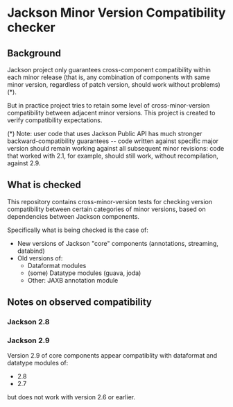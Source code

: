 # Jackson Minor Version Compatibility checker

## Background

Jackson project only guarantees cross-component compatibility within each
minor release (that is, any combination of components with same minor version,
regardless of patch version, should work without problems) (*).

But in practice project tries to retain some level of cross-minor-version compatibility
between adjacent minor versions. This project is created to verify compatibility
expectations.

(*) Note: user code that uses Jackson Public API has much stronger backward-compatibility
  guarantees -- code written against specific major version should remain working
  against all subsequent minor revisions: code that worked with 2.1, for example,
  should still work, without recompilation, against 2.9.

## What is checked

This repository contains cross-minor-version tests for checking version compatibility
between certain categories of minor versions, based on dependencies between Jackson
components.

Specifically what is being checked is the case of:

* New versions of Jackson "core" components (annotations, streaming, databind)
* Old versions of:
    * Dataformat modules
    * (some) Datatype modules (guava, joda)
    * Other: JAXB annotation module

## Notes on observed compatibility

### Jackson 2.8

### Jackson 2.9

Version 2.9 of core components appear compatiblity with dataformat and datatype modules
of:

* 2.8
* 2.7

but does not work with version 2.6 or earlier.



